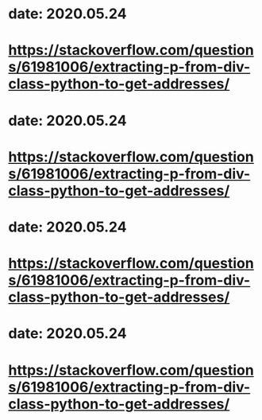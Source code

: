 # date: 2020.05.24
# https://stackoverflow.com/questions/61981006/extracting-p-from-div-class-python-to-get-addresses/
# date: 2020.05.24
# https://stackoverflow.com/questions/61981006/extracting-p-from-div-class-python-to-get-addresses/
# date: 2020.05.24
# https://stackoverflow.com/questions/61981006/extracting-p-from-div-class-python-to-get-addresses/
# date: 2020.05.24
# https://stackoverflow.com/questions/61981006/extracting-p-from-div-class-python-to-get-addresses/
